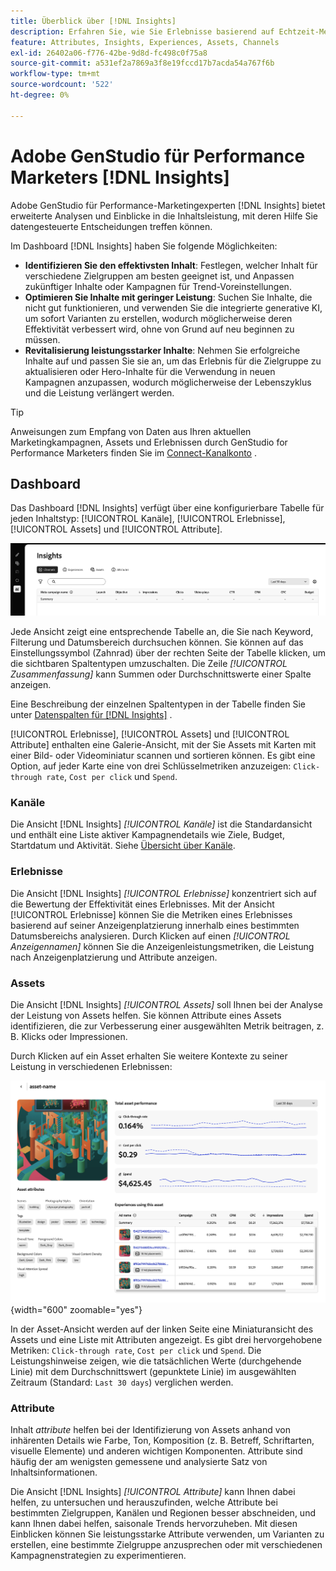 ```yaml
---
title: Überblick über [!DNL Insights]
description: Erfahren Sie, wie Sie Erlebnisse basierend auf Echtzeit-Metriken zur Inhaltsleistung optimieren können.
feature: Attributes, Insights, Experiences, Assets, Channels
exl-id: 26402a06-f776-42be-9d8d-fc498c0f75a8
source-git-commit: a531ef2a7869a3f8e19fccd17b7acda54a767f6b
workflow-type: tm+mt
source-wordcount: '522'
ht-degree: 0%

---
```


# Adobe GenStudio für Performance Marketers [!DNL Insights]

Adobe GenStudio für Performance-Marketingexperten [!DNL Insights] bietet erweiterte Analysen und Einblicke in die Inhaltsleistung, mit deren Hilfe Sie datengesteuerte Entscheidungen treffen können.

Im Dashboard [!DNL Insights] haben Sie folgende Möglichkeiten:

- **Identifizieren Sie den effektivsten Inhalt**: Festlegen, welcher Inhalt für verschiedene Zielgruppen am besten geeignet ist, und Anpassen zukünftiger Inhalte oder Kampagnen für Trend-Voreinstellungen.
- **Optimieren Sie Inhalte mit geringer Leistung**: Suchen Sie Inhalte, die nicht gut funktionieren, und verwenden Sie die integrierte generative KI, um sofort Varianten zu erstellen, wodurch möglicherweise deren Effektivität verbessert wird, ohne von Grund auf neu beginnen zu müssen.
- **Revitalisierung leistungsstarker Inhalte**: Nehmen Sie erfolgreiche Inhalte auf und passen Sie sie an, um das Erlebnis für die Zielgruppe zu aktualisieren oder Hero-Inhalte für die Verwendung in neuen Kampagnen anzupassen, wodurch möglicherweise der Lebenszyklus und die Leistung verlängert werden.

>[!TIP]
>
>Anweisungen zum Empfang von Daten aus Ihren aktuellen Marketingkampagnen, Assets und Erlebnissen durch GenStudio for Performance Marketers finden Sie im [Connect-Kanalkonto](connect-channel.md) .

## Dashboard

Das Dashboard [!DNL Insights] verfügt über eine konfigurierbare Tabelle für jeden Inhaltstyp: [!UICONTROL Kanäle], [!UICONTROL Erlebnisse], [!UICONTROL Assets] und [!UICONTROL Attribute].

![[!DNL Insights] Dashboard](/help/assets/insights-dashboard.png)

Jede Ansicht zeigt eine entsprechende Tabelle an, die Sie nach Keyword, Filterung und Datumsbereich durchsuchen können. Sie können auf das Einstellungssymbol (Zahnrad) über der rechten Seite der Tabelle klicken, um die sichtbaren Spaltentypen umzuschalten. Die Zeile _[!UICONTROL Zusammenfassung]_ kann Summen oder Durchschnittswerte einer Spalte anzeigen.

Eine Beschreibung der einzelnen Spaltentypen in der Tabelle finden Sie unter [Datenspalten für  [!DNL Insights]](data-columns.md) .

[!UICONTROL Erlebnisse], [!UICONTROL Assets] und [!UICONTROL Attribute] enthalten eine Galerie-Ansicht, mit der Sie Assets mit Karten mit einer Bild- oder Videominiatur scannen und sortieren können. Es gibt eine Option, auf jeder Karte eine von drei Schlüsselmetriken anzuzeigen: `Click-through rate`, `Cost per click` und `Spend`.

### Kanäle

Die Ansicht [!DNL Insights] _[!UICONTROL Kanäle]_ ist die Standardansicht und enthält eine Liste aktiver Kampagnendetails wie Ziele, Budget, Startdatum und Aktivität. Siehe [Übersicht über Kanäle](channels.md).

### Erlebnisse

Die Ansicht [!DNL Insights] _[!UICONTROL Erlebnisse]_ konzentriert sich auf die Bewertung der Effektivität eines Erlebnisses. Mit der Ansicht [!UICONTROL Erlebnisse] können Sie die Metriken eines Erlebnisses basierend auf seiner Anzeigenplatzierung innerhalb eines bestimmten Datumsbereichs analysieren. Durch Klicken auf einen _[!UICONTROL Anzeigennamen]_ können Sie die Anzeigenleistungsmetriken, die Leistung nach Anzeigenplatzierung und Attribute anzeigen.

### Assets

Die Ansicht [!DNL Insights] _[!UICONTROL Assets]_ soll Ihnen bei der Analyse der Leistung von Assets helfen. Sie können Attribute eines Assets identifizieren, die zur Verbesserung einer ausgewählten Metrik beitragen, z. B. Klicks oder Impressionen.

Durch Klicken auf ein Asset erhalten Sie weitere Kontexte zu seiner Leistung in verschiedenen Erlebnissen:

![Asset-Ansicht](/help/assets/insights-asset-view.png){width="600" zoomable="yes"}

In der Asset-Ansicht werden auf der linken Seite eine Miniaturansicht des Assets und eine Liste mit Attributen angezeigt. Es gibt drei hervorgehobene Metriken: `Click-through rate`, `Cost per click` und `Spend`. Die Leistungshinweise zeigen, wie die tatsächlichen Werte (durchgehende Linie) mit dem Durchschnittswert (gepunktete Linie) im ausgewählten Zeitraum (Standard: `Last 30 days`) verglichen werden.

### Attribute

Inhalt _attribute_ helfen bei der Identifizierung von Assets anhand von inhärenten Details wie Farbe, Ton, Komposition (z. B. Betreff, Schriftarten, visuelle Elemente) und anderen wichtigen Komponenten. Attribute sind häufig der am wenigsten gemessene und analysierte Satz von Inhaltsinformationen.

Die Ansicht [!DNL Insights] _[!UICONTROL Attribute]_ kann Ihnen dabei helfen, zu untersuchen und herauszufinden, welche Attribute bei bestimmten Zielgruppen, Kanälen und Regionen besser abschneiden, und kann Ihnen dabei helfen, saisonale Trends hervorzuheben. Mit diesen Einblicken können Sie leistungsstarke Attribute verwenden, um Varianten zu erstellen, eine bestimmte Zielgruppe anzusprechen oder mit verschiedenen Kampagnenstrategien zu experimentieren.
